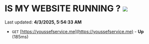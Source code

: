 # IS MY WEBSITE RUNNING ? [![](https://img.shields.io/static/v1?label=Sponsor&message=%E2%9D%A4&logo=GitHub&color=%23fe8e86)](https://github.com/sponsors/Youssef-Lehmam)

Last updated: **4/3/2025, 5:54:33 AM**

- `GET` [https://youssefservice.me](https://youssefservice.me) - **Up** (185ms)
